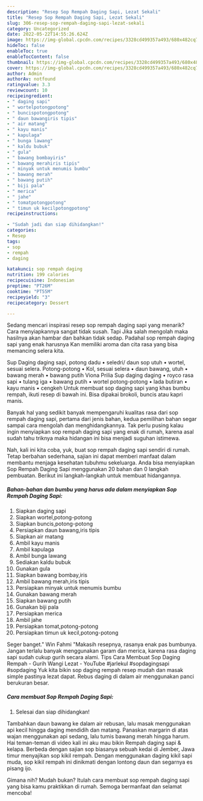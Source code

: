 ```yaml
---
description: "Resep Sop Rempah Daging Sapi, Lezat Sekali"
title: "Resep Sop Rempah Daging Sapi, Lezat Sekali"
slug: 306-resep-sop-rempah-daging-sapi-lezat-sekali
category: Uncategorized
date: 2022-05-22T14:55:26.624Z
image: https://img-global.cpcdn.com/recipes/3328cd499357a493/680x482cq70/sop-rempah-daging-sapi-foto-resep-utama.jpg
hideToc: false
enableToc: true
enableTocContent: false
thumbnail: https://img-global.cpcdn.com/recipes/3328cd499357a493/680x482cq70/sop-rempah-daging-sapi-foto-resep-utama.jpg
cover: https://img-global.cpcdn.com/recipes/3328cd499357a493/680x482cq70/sop-rempah-daging-sapi-foto-resep-utama.jpg
author: Admin
authorAv: notfound
ratingvalue: 3.3
reviewcount: 10
recipeingredient:
- " daging sapi"
- " wortelpotongpotong"
- " buncispotongpotong"
- " daun bawangiris tipis"
- " air matang"
- " kayu manis"
- " kapulaga"
- " bunga lawang"
- " kaldu bubuk"
- " gula"
- " bawang bombayiris"
- " bawang merahiris tipis"
- " minyak untuk menumis bumbu"
- " bawang merah"
- " bawang putih"
- " biji pala"
- " merica"
- " jahe"
- " tomatpotongpotong"
- " timun uk kecilpotongpotong"
recipeinstructions:

- "Sudah jadi dan siap dihidangkan!"
categories:
- Resep
tags:
- sop
- rempah
- daging

katakunci: sop rempah daging 
nutrition: 199 calories
recipecuisine: Indonesian
preptime: "PT26M"
cooktime: "PT55M"
recipeyield: "3"
recipecategory: Dessert

---
```



Sedang mencari inspirasi resep sop rempah daging sapi yang menarik? Cara menyiapkannya sangat tidak susah. Tapi Jika salah mengolah maka hasilnya akan hambar dan bahkan tidak sedap. Padahal sop rempah daging sapi yang enak harusnya Kan memiliki aroma dan cita rasa yang bisa memancing selera kita.


Sup Daging daging sapi, potong dadu • seledri/ daun sop utuh • wortel, sesuai selera. Potong-potong • Kol, sesuai selera • daun bawang, utuh • bawang merah • bawang putih Viona Prilia Sup daging daging • royco rasa sapi • tulang iga • bawang putih • wortel potong-potong • lada butiran • kayu manis • cengkeh Untuk membuat sop daging sapi yang khas bumbu rempah, ikuti resep di bawah ini. Bisa dipakai brokoli, buncis atau kapri manis.

Banyak hal yang sedikit banyak mempengaruhi kualitas rasa dari sop rempah daging sapi, pertama dari jenis bahan, kedua pemilihan bahan segar sampai cara mengolah dan menghidangkannya. Tak perlu pusing kalau ingin menyiapkan sop rempah daging sapi yang enak di rumah, karena asal sudah tahu triknya maka hidangan ini bisa menjadi suguhan istimewa.


Nah, kali ini kita coba, yuk, buat sop rempah daging sapi sendiri di rumah. Tetap berbahan sederhana, sajian ini dapat memberi manfaat dalam membantu menjaga kesehatan tubuhmu sekeluarga. Anda bisa menyiapkan Sop Rempah Daging Sapi menggunakan 20 bahan dan 0 langkah pembuatan. Berikut ini langkah-langkah untuk membuat hidangannya.

<!--inarticleads1-->

##### Bahan-bahan dan bumbu yang harus ada dalam menyiapkan Sop Rempah Daging Sapi:

1. Siapkan  daging sapi
1. Siapkan  wortel,potong-potong
1. Siapkan  buncis,potong-potong
1. Persiapkan  daun bawang,iris tipis
1. Siapkan  air matang
1. Ambil  kayu manis
1. Ambil  kapulaga
1. Ambil  bunga lawang
1. Sediakan  kaldu bubuk
1. Gunakan  gula
1. Siapkan  bawang bombay,iris
1. Ambil  bawang merah,iris tipis
1. Persiapkan  minyak untuk menumis bumbu
1. Gunakan  bawang merah
1. Siapkan  bawang putih
1. Gunakan  biji pala
1. Persiapkan  merica
1. Ambil  jahe
1. Persiapkan  tomat,potong-potong
1. Persiapkan  timun uk kecil,potong-potong


Seger banget.&#34; Win Fahmi &#34;Makasih resepnya, rasanya enak pas bumbunya. Jangan terlalu banyak menggunakan garam dan merica, karena rasa daging sapi sudah cukup gurih secara alami. Tips Cara Membuat Sop Daging Rempah - Gurih Wangi Lezat - YouTube #jarlekul #sopdagingsapi #sopdaging Yuk kita bikin sop daging rempah resep mudah dan masak simple pastinya lezat dapat. Rebus daging di dalam air menggunakan panci berukuran besar. 

<!--inarticleads2-->

##### Cara membuat Sop Rempah Daging Sapi:


1. Selesai dan siap dihidangkan!

Tambahkan daun bawang ke dalam air rebusan, lalu masak menggunakan api kecil hingga daging mendidih dan matang. Panaskan margarin di atas wajan menggunakan api sedang, lalu tumis bawang merah hingga harum. Hai teman-teman di video kali ini aku mau bikin Rempah daging sapi &amp; kelapa. Berbeda dengan sajian sop biasanya sebuah kedai di Jember, Jawa timur menyajikan sop kikil rempah. Dengan menggunakan daging kikil sapi muda, sop kikil rempah ini dinikmati dengan lontong daun dan segarnya es pisang ijo. 

Gimana nih? Mudah bukan? Itulah cara membuat sop rempah daging sapi yang bisa kamu praktikkan di rumah. Semoga bermanfaat dan selamat mencoba!
